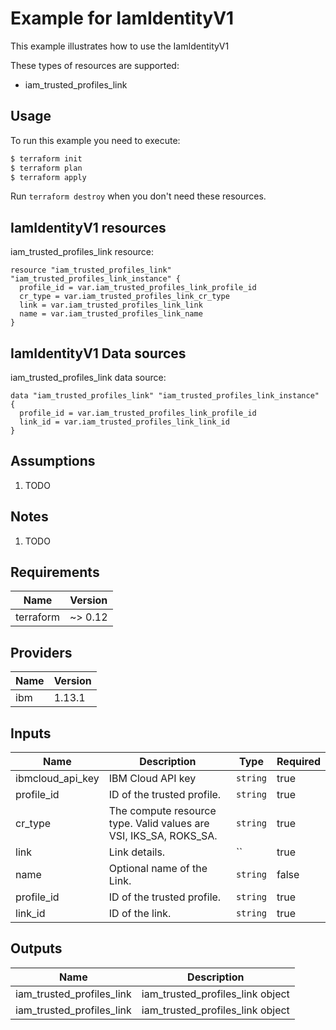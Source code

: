 # Example for IamIdentityV1

This example illustrates how to use the IamIdentityV1

These types of resources are supported:

* iam_trusted_profiles_link

## Usage

To run this example you need to execute:

```bash
$ terraform init
$ terraform plan
$ terraform apply
```

Run `terraform destroy` when you don't need these resources.


## IamIdentityV1 resources

iam_trusted_profiles_link resource:

```hcl
resource "iam_trusted_profiles_link" "iam_trusted_profiles_link_instance" {
  profile_id = var.iam_trusted_profiles_link_profile_id
  cr_type = var.iam_trusted_profiles_link_cr_type
  link = var.iam_trusted_profiles_link_link
  name = var.iam_trusted_profiles_link_name
}
```

## IamIdentityV1 Data sources

iam_trusted_profiles_link data source:

```hcl
data "iam_trusted_profiles_link" "iam_trusted_profiles_link_instance" {
  profile_id = var.iam_trusted_profiles_link_profile_id
  link_id = var.iam_trusted_profiles_link_link_id
}
```

## Assumptions

1. TODO

## Notes

1. TODO

## Requirements

| Name | Version |
|------|---------|
| terraform | ~> 0.12 |

## Providers

| Name | Version |
|------|---------|
| ibm | 1.13.1 |

## Inputs

| Name | Description | Type | Required |
|------|-------------|------|---------|
| ibmcloud\_api\_key | IBM Cloud API key | `string` | true |
| profile_id | ID of the trusted profile. | `string` | true |
| cr_type | The compute resource type. Valid values are VSI, IKS_SA, ROKS_SA. | `string` | true |
| link | Link details. | `` | true |
| name | Optional name of the Link. | `string` | false |
| profile_id | ID of the trusted profile. | `string` | true |
| link_id | ID of the link. | `string` | true |

## Outputs

| Name | Description |
|------|-------------|
| iam_trusted_profiles_link | iam_trusted_profiles_link object |
| iam_trusted_profiles_link | iam_trusted_profiles_link object |
